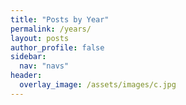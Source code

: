 ```yaml
---
title: "Posts by Year"
permalink: /years/
layout: posts
author_profile: false
sidebar:
  nav: "navs"
header:
  overlay_image: /assets/images/c.jpg
---
```

